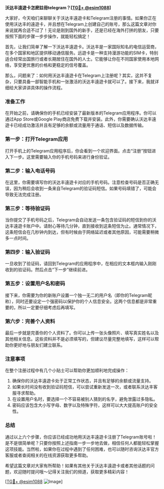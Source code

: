 **沃达丰遠遊卡怎麽註冊telegram？[[TG💪+ @esim1088](https://t.me/s/esim1088)]**

大家好，今天咱们来聊聊关于沃达丰遠遊卡和Telegram注册的事情。如果你正在使用沃达丰的遠遊卡，并且想在Telegram上创建自己的账号，那么这篇文章对你来说就再合适不过了！无论是刚到国外的新手，还是已经在海外打拼的朋友，只要按照下面的步骤一步步操作，就能轻松搞定！

首先，让我们简单了解一下沃达丰遠遊卡。沃达丰是一家国际知名的电信运营商，在多个国家和地区提供移动通信服务。远遊卡是一种支持漫游功能的SIM卡，特别适合经常出国旅行或者长期居住在国外的人士。它能够让你在不同国家使用本地网络，享受更优惠的价格和更稳定的信号覆盖。

那么，问题来了：如何用沃达丰遠遊卡在Telegram上注册呢？其实，这并不复杂，只要具备一部智能手机和一张激活的沃达丰遠遊卡就可以了。接下来，我就详细给大家讲讲具体的操作流程。

### 准备工作

在开始之前，请确保你的手机已经安装了最新版本的Telegram应用程序。你可以通过App Store或Google Play商店免费下载并安装。此外，你需要确认沃达丰遠遊卡已经成功激活并且有足够的余额或流量用于通话、短信以及数据传输。

### 第一步：打开Telegram应用

打开手机上的Telegram应用程序后，你会看到一个欢迎界面。点击“注册”按钮进入下一步。这里需要输入你的手机号码来进行身份验证。

### 第二步：输入电话号码

在这里，你需要填写你的沃达丰遠遊卡对应的手机号码。注意检查号码是否正确无误，因为稍后会收到一条来自Telegram的验证码短信。如果号码填错了，可能会导致无法完成注册。

### 第三步：等待验证码

当你提交了手机号码之后，Telegram会自动发送一条包含验证码的短信到你的沃达丰遠遊卡账户中。请耐心等待几分钟，直到接收到这条短信为止。通常情况下，这条短信会在几秒钟内到达，但有时候由于网络延迟或者其他原因，可能需要稍微多一点时间。

### 第四步：输入验证码

一旦收到了验证码，请回到Telegram的应用程序中，在相应的文本框内输入刚刚收到的验证码。然后点击“下一步”继续前进。

### 第五步：设置用户名和密码

接下来，你需要为你的新账户设置一个独一无二的用户名（即你的Telegram昵称），同时还要设定一个强密码以保护你的个人信息安全。这两个信息都是非常重要的，所以一定要仔细考虑后再填写。

### 第六步：完善个人资料

最后一步就是完善你的个人资料了。你可以上传一张头像照片、填写真实姓名以及其他相关信息。这些资料并不是必须填写的，但建议尽量完整地填写，这样可以帮助你更好地与朋友们建立联系。

### 注意事项

在整个注册过程中有几个小贴士可以帮助你更加顺利地完成操作：

1. 确保你的沃达丰遠遊卡处于正常工作状态，并且有足够的余额或流量支持。
2. 如果长时间没有收到验证码短信，可以尝试重新发送一次，或者联系沃达丰客服寻求帮助。
3. 在设置用户名时，要选择一个不容易被别人猜到的名字，避免泄露过多隐私。
4. 密码应该包含大小写字母、数字以及特殊字符，这样可以大大提高账户的安全性。

### 总结

通过以上六个步骤，你应该已经成功地用沃达丰遠遊卡注册了Telegram账号啦！是不是很简单呢？只要你按照上述指南一步一步地去做，相信任何人都能轻松掌握这项技能。当然啦，如果你在过程中遇到了任何困难，也可以随时咨询沃达丰官方客服或者查阅相关的在线资源获取更多帮助。

希望这篇文章对大家有所帮助！如果有其他关于沃达丰遠遊卡或者其他话题的问题，欢迎随时提问哦～记得关注我们的频道，获取更多精彩内容！

[[TG💪+ @esim1088](https://t.me/s/esim1088) ![Image](https://i.postimg.cc/4NQfJmqS/Snipaste-2025-05-13-00-14-12.png)]